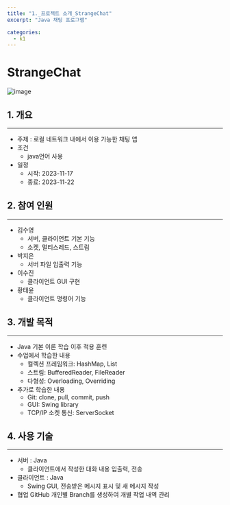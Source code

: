 ```yaml
---
title: "1._프로젝트 소개_StrangeChat"
excerpt: "Java 채팅 프로그램"

categories:
  - k1
---
```



# StrangeChat

![image](https://velog.velcdn.com/images/wg_cat/post/1f323218-d309-437c-9d59-2d4c0e609f24/image.png)



## 1. 개요
---
- 주제 : 로컬 네트워크 내에서 이용 가능한 채팅 앱
- 조건
  - java언어 사용
- 일정
  - 시작: 2023-11-17
  - 종료: 2023-11-22

## 2. 참여 인원
---
- 김수영
  - 서버, 클라이언트 기본 기능
  - 소켓, 멀티스레드, 스트림
- 박지은
  - 서버 파일 입출력 기능
- 이수진
  - 클라이언트 GUI 구현
- 황태윤
  - 클라이언트 명령어 기능

## 3. 개발 목적
---
- Java 기본 이론 학습 이후 적용 훈련
- 수업에서 학습한 내용
  - 컬렉션 프레임워크: HashMap, List
  - 스트림: BufferedReader, FileReader
  - 다형성: Overloading, Overriding
- 추가로 학습한 내용
  - Git: clone, pull, commit, push
  - GUI: Swing library
  - TCP/IP 소켓 통신: ServerSocket
    
## 4. 사용 기술
---
- 서버 : Java
  - 클라이언트에서 작성한 대화 내용 입출력, 전송
- 클라이언트 : Java
  - Swing	GUI, 전송받은 메시지 표시 및 새 메시지 작성
- 협업	GitHub	개인별 Branch를 생성하여 개별 작업 내역 관리
